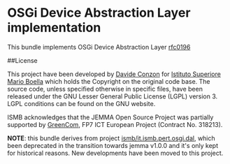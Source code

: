 # OSGi Device Abstraction Layer implementation

This bundle implements OSGi Device Abstraction Layer [rfc0196](https://github.com/osgi/design/raw/master/rfcs/rfc0196/)

##License

This project have been developed by [Davide Conzon](https://github.com/codavide) for [Istituto Superiore Mario Boella](http://www.ismb.it/) which holds the Copyright on the original code base.
The source code, unless specified otherwise in specific files, have been released under the GNU Lesser General Public License (LGPL) version 3.
LGPL conditions can be found on the GNU website.

 ISMB acknowledges that the JEMMA Open Source Project was partially supported by [GreenCom](http://www.greencom-project.eu/), FP7 ICT European Project (Contract No. 318213).

**NOTE**: this bundle derives from project [ismb/it.ismb.pert.osgi.dal](https://github.com/ismb/it.ismb.pert.osgi.dal), which been deprecated in the transition towards jemma v1.0.0 and it's only kept for historical reasons. New developments have been moved to this project.
